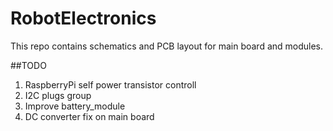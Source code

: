# RobotElectronics
This repo contains schematics and PCB layout for main board and modules. 

##TODO 
1. RaspberryPi self power transistor controll 
2. I2C plugs group 
3. Improve battery_module 
4. DC converter fix on main board
